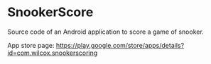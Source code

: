 # SnookerScore
Source code of an Android application to score a game of snooker.

App store page: https://play.google.com/store/apps/details?id=com.wilcox.snookerscoring
